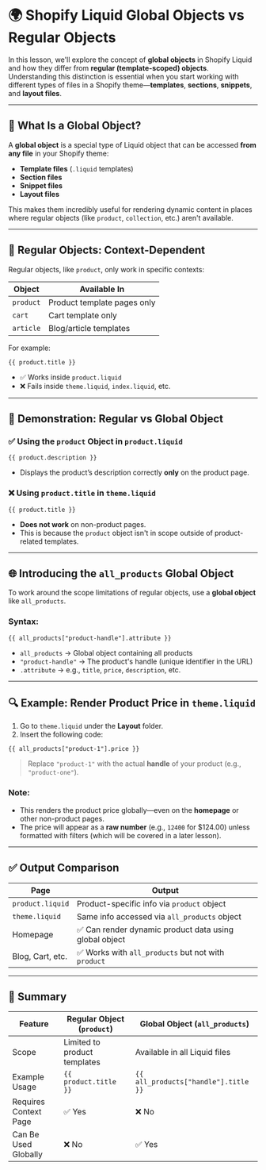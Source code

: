# 🌍 Shopify Liquid Global Objects vs Regular Objects

In this lesson, we'll explore the concept of **global objects** in Shopify Liquid and how they differ from **regular (template-scoped) objects**. Understanding this distinction is essential when you start working with different types of files in a Shopify theme—**templates**, **sections**, **snippets**, and **layout files**.

---

## 🔄 What Is a Global Object?

A **global object** is a special type of Liquid object that can be accessed **from any file** in your Shopify theme:

* **Template files** (`.liquid` templates)
* **Section files**
* **Snippet files**
* **Layout files**

This makes them incredibly useful for rendering dynamic content in places where regular objects (like `product`, `collection`, etc.) aren't available.

---

## 🧱 Regular Objects: Context-Dependent

Regular objects, like `product`, only work in specific contexts:

| Object    | Available In                |
| --------- | --------------------------- |
| `product` | Product template pages only |
| `cart`    | Cart template only          |
| `article` | Blog/article templates      |

For example:

```liquid
{{ product.title }}
```

* ✅ Works inside `product.liquid`
* ❌ Fails inside `theme.liquid`, `index.liquid`, etc.

---

## 🧪 Demonstration: Regular vs Global Object

### ✅ Using the `product` Object in `product.liquid`

```liquid
{{ product.description }}
```

* Displays the product’s description correctly **only** on the product page.

### ❌ Using `product.title` in `theme.liquid`

```liquid
{{ product.title }}
```

* **Does not work** on non-product pages.
* This is because the `product` object isn't in scope outside of product-related templates.

---

## 🌐 Introducing the `all_products` Global Object

To work around the scope limitations of regular objects, use a **global object** like `all_products`.

### Syntax:

```liquid
{{ all_products["product-handle"].attribute }}
```

* `all_products` → Global object containing all products
* `"product-handle"` → The product's handle (unique identifier in the URL)
* `.attribute` → e.g., `title`, `price`, `description`, etc.

---

## 🔍 Example: Render Product Price in `theme.liquid`

1. Go to `theme.liquid` under the **Layout** folder.
2. Insert the following code:

```liquid
{{ all_products["product-1"].price }}
```

> Replace `"product-1"` with the actual **handle** of your product (e.g., `"product-one"`).

### Note:

* This renders the product price globally—even on the **homepage** or other non-product pages.
* The price will appear as a **raw number** (e.g., `12400` for \$124.00) unless formatted with filters (which will be covered in a later lesson).

---

## ✅ Output Comparison

| Page             | Output                                                |
| ---------------- | ----------------------------------------------------- |
| `product.liquid` | Product-specific info via `product` object            |
| `theme.liquid`   | Same info accessed via `all_products` object          |
| Homepage         | ✅ Can render dynamic product data using global object |
| Blog, Cart, etc. | ✅ Works with `all_products` but not with `product`    |

---

## 📌 Summary

| Feature               | Regular Object (`product`)   | Global Object (`all_products`)       |
| --------------------- | ---------------------------- | ------------------------------------ |
| Scope                 | Limited to product templates | Available in all Liquid files        |
| Example Usage         | `{{ product.title }}`        | `{{ all_products["handle"].title }}` |
| Requires Context Page | ✅ Yes                        | ❌ No                                 |
| Can Be Used Globally  | ❌ No                         | ✅ Yes                                |